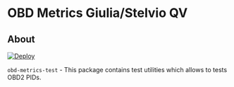 # OBD Metrics Giulia/Stelvio QV

## About

[![Deploy](https://github.com/tzebrowski/ObdMetricsTest/actions/workflows/deploy.yml/badge.svg)](https://github.com/tzebrowski/ObdMetricsTest/actions/workflows/deploy.yml)

`obd-metrics-test` - This package contains test utilities which allows to tests OBD2 PIDs.

